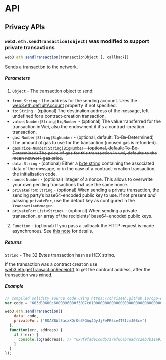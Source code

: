 
# API

## Privacy APIs

### `web3.eth.sendTransaction(object)` was modified to support private transactions

```js
web3.eth.sendTransaction(transactionObject [, callback])
```

Sends a transaction to the network.

##### Parameters

1. `Object` - The transaction object to send:
  - `from`: `String` - The address for the sending account. Uses the [web3.eth.defaultAccount](#web3ethdefaultaccount) property, if not specified.
  - `to`: `String` - (optional) The destination address of the message, left undefined for a contract-creation transaction.
  - `value`: `Number|String|BigNumber` - (optional) The value transferred for the transaction in Wei, also the endowment if it's a contract-creation transaction.
  - `gas`: `Number|String|BigNumber` - (optional, default: To-Be-Determined) The amount of gas to use for the transaction (unused gas is refunded).
  - <strike>`gasPrice`: `Number|String|BigNumber` - (optional, default: To-Be-Determined) The price of gas for this transaction in wei, defaults to the mean network gas price.</strike>
  - `data`: `String` - (optional) Either a [byte string](https://github.com/ethereum/wiki/wiki/Solidity,-Docs-and-ABI) containing the associated data of the message, or in the case of a contract-creation transaction, the initialisation code.
  - `nonce`: `Number`  - (optional) Integer of a nonce. This allows to overwrite your own pending transactions that use the same nonce.
  - `privateFrom`: `String`  - (optional) When sending a private transaction, the sending party's base64-encoded public key to use. If not present *and* passing `privateFor`, use the default key as configured in the `TransactionManager`.
  - `privateFor`: `List<String>`  - (optional) When sending a private transaction, an array of the recipients' base64-encoded public keys.
2. `Function` - (optional) If you pass a callback the HTTP request is made asynchronous. See [this note](#using-callbacks) for details.

##### Returns

`String` - The 32 Bytes transaction hash as HEX string.

If the transaction was a contract creation use [web3.eth.getTransactionReceipt()](#web3gettransactionreceipt) to get the contract address, after the transaction was mined.

##### Example

```js
// compiled solidity source code using https://chriseth.github.io/cpp-ethereum/
var code = "603d80600c6000396000f3007c01000000000000000000000000000000000000000000000000000000006000350463c6888fa18114602d57005b6007600435028060005260206000f3";

web3.eth.sendTransaction({
    data: code,
    privateFor: ["ROAZBWtSacxXQrOe3FGAqJDyJjFePR5ce4TSIzmJ0Bc="]
  },
  function(err, address) {
    if (!err) {
      console.log(address); // "0x7f9fade1c0d57a7af66ab4ead7c2eb7b11a91385"
    }
  }
});
```
